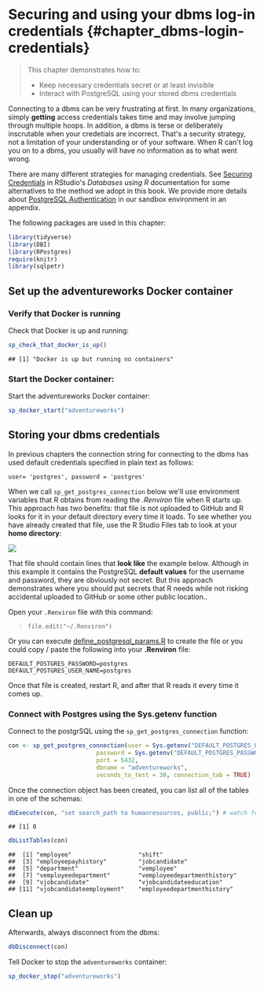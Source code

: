 # Securing and using your dbms log-in credentials {#chapter_dbms-login-credentials}

> This chapter demonstrates how to:
>
>  * Keep necessary credentials secret or at least invisible
>  * Interact with PostgreSQL using your stored dbms credentials

Connecting to a dbms can be very frustrating at first.  In many organizations, simply **getting** access credentials takes time and may involve jumping through multiple hoops.  In addition, a dbms is terse or deliberately inscrutable when your credetials are incorrect.  That's a security strategy, not a limitation of your understanding or of your software.  When R can't log you on to a dbms, you usually will have no information as to what went wrong.

There are many different strategies for managing credentials.  See [Securing Credentials](https://db.rstudio.com/best-practices/managing-credentials/) in RStudio's *Databases using R* documentation for some alternatives to the method we adopt in this book.  We provide more details about [PostgreSQL Authentication](#chapter_appendix-postresql-authentication) in our sandbox environment in an appendix.

The following packages are used in this chapter:

```r
library(tidyverse)
library(DBI)
library(RPostgres)
require(knitr)
library(sqlpetr)
```
## Set up the adventureworks Docker container

### Verify that Docker is running

Check that Docker is up and running:


```r
sp_check_that_docker_is_up()
```

```
## [1] "Docker is up but running no containers"
```
### Start the Docker container:

Start the adventureworks Docker container:

```r
sp_docker_start("adventureworks")
```

## Storing your dbms credentials

In previous chapters the connection string for connecting to the dbms has used default credentials specified in plain text as follows:

  `user= 'postgres', password = 'postgres'`

When we call `sp_get_postgres_connection` below we'll use environment variables that R obtains from reading the *.Renviron* file when R starts up.  This approach has two benefits: that file is not uploaded to GitHub and R looks for it in your default directory every time it loads.  To see whether you have already created that file, use the R Studio Files tab to look at your **home directory**:

![](screenshots/locate-renviron-file.png)

That file should contain lines that **look like** the example below. Although in this example it contains the PostgreSQL <b>default values</b> for the username and password, they are obviously not secret.  But this approach demonstrates where you should put secrets that R needs while not risking accidental uploaded to GitHub or some other public location..

Open your `.Renviron` file with this command:

>
> `file.edit("~/.Renviron")`
>

Or you can execute [define_postgresql_params.R](define_postgresql_params.R) to create the file or you could copy / paste the following into your **.Renviron** file:
```
DEFAULT_POSTGRES_PASSWORD=postgres
DEFAULT_POSTGRES_USER_NAME=postgres
```
Once that file is created, restart R, and after that R reads it every time it comes up. 

### Connect with Postgres using the Sys.getenv function

Connect to the postgrSQL using the `sp_get_postgres_connection` function:

```r
con <- sp_get_postgres_connection(user = Sys.getenv("DEFAULT_POSTGRES_USER_NAME"),
                         password = Sys.getenv("DEFAULT_POSTGRES_PASSWORD"),
                         port = 5432,
                         dbname = "adventureworks",
                         seconds_to_test = 30, connection_tab = TRUE)
```
Once the connection object has been created, you can list all of the tables in one of the schemas:

```r
dbExecute(con, "set search_path to humanresources, public;") # watch for duplicates!
```

```
## [1] 0
```

```r
dbListTables(con)
```

```
##  [1] "employee"                   "shift"                     
##  [3] "employeepayhistory"         "jobcandidate"              
##  [5] "department"                 "vemployee"                 
##  [7] "vemployeedepartment"        "vemployeedepartmenthistory"
##  [9] "vjobcandidate"              "vjobcandidateeducation"    
## [11] "vjobcandidateemployment"    "employeedepartmenthistory"
```

## Clean up

Afterwards, always disconnect from the dbms:

```r
dbDisconnect(con)
```
Tell Docker to stop the `adventureworks` container:

```r
sp_docker_stop("adventureworks")
```

